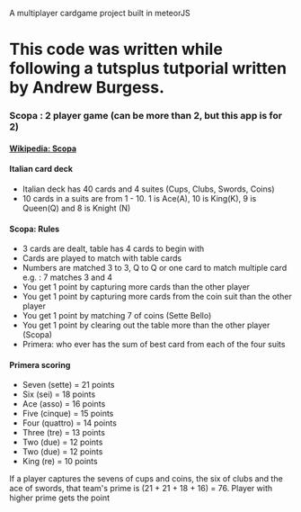 A multiplayer cardgame project built in meteorJS

This code was written while following a tutsplus tutporial written by Andrew Burgess.
======================================================================================

<h3>Scopa : 2 player game (can be more than 2, but this app is for 2)</h3>
<h4> <a href="http://en.wikipedia.org/wiki/Scopa"> Wikipedia: Scopa</a> </h4>
<h4>Italian card deck</h4>
<ul>
    <li> Italian deck has 40 cards and 4 suites (Cups, Clubs, Swords, Coins)</li>
    <li> 10 cards in a suits are from 1 - 10. 1 is Ace(A), 10 is King(K), 9 is Queen(Q) and 8 is Knight (N)</li>
</ul>
<h4> Scopa: Rules</h4>
<ul>
    <li>3 cards are dealt, table has 4 cards to begin with</li>
    <li>Cards are played to match with table cards</li>
    <li>Numbers are matched 3 to 3, Q to Q  or one card to match multiple card e.g. :  7 matches 3 and 4</li>
    <li>You get 1 point by capturing more cards than the other player</li>
    <li>You get 1 point by capturing more cards from the coin suit than the other player</li>
    <li>You get 1 point by matching 7 of coins (Sette Bello)</li>
    <li>You get 1 point by clearing out the table more than the other player (Scopa)</li>
    <li>Primera: who ever has the sum of best card from each of the four suits</li>
</ul>
<h4>Primera scoring</h4>
<ul>
    <li>Seven (sette) = 21 points</li>
    <li>Six (sei) = 18 points</li>
    <li>Ace (asso) = 16 points</li>
    <li>Five (cinque) = 15 points</li>
    <li>Four (quattro) = 14 points</li>
    <li>Three (tre) = 13 points</li>
    <li>Two (due) = 12 points</li>
    <li>Two (due) = 12 points</li>
    <li>King (re) = 10 points</li>
</ul>
<p>If a player captures the sevens of cups and coins, the six of clubs and the ace of swords, that team's prime is (21 + 21 + 18 + 16) = 76. Player with higher prime gets the point</p>